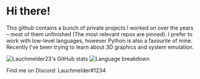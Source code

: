 # Hi there!

<!--
**Lauchmelder23/Lauchmelder23** is a ✨ _special_ ✨ repository because its `README.md` (this file) appears on your GitHub profile.
-->

This github contains a bunch of private projects I worked on over the years – most of them unfinished (The most relevant repos are pinned). I prefer to work with low-level languages, however Python is also a favourite of mine. Recently I've been trying to learn about 3D graphics and system emulation.

![Lauchmelder23's GitHub stats](https://github-readme-stats.vercel.app/api?username=lauchmelder23&show_icons=true&theme=radical)
![Language breakdown](https://github-readme-stats.vercel.app/api/top-langs/?username=Lauchmelder23&layout=compact&theme=radical)

Find me on Discord: Lauchmelder#1234
